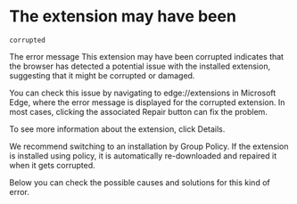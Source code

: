 ﻿# The extension may have been
    corrupted

The error message This extension may have been corrupted
      indicates that the browser has detected a potential issue with the installed extension,
      suggesting that it might be corrupted or damaged.

You can check this issue by navigating to edge://extensions in Microsoft
      Edge, where the error message is displayed for the corrupted extension. In most cases,
      clicking the associated Repair button can fix the problem.



To see more information about the extension, click Details.



We recommend switching to an installation by Group Policy. If the
      extension is installed using policy, it is automatically re-downloaded and repaired it when it
      gets corrupted.

Below you can check the possible causes and solutions for this kind of error.
